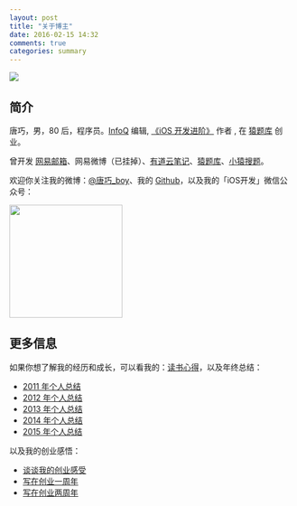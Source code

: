 ```yaml
---
layout: post
title: "关于博主"
date: 2016-02-15 14:32
comments: true
categories: summary
---
```


![](http://ww4.sinaimg.cn/small/65dc76a3jw8exkme9y57dj20yi0ymabn.jpg)

## 简介

唐巧，男，80 后，程序员。[InfoQ](http://www.infoq.com/cn/author/%E5%94%90%E5%B7%A7) 编辑, [《iOS 开发进阶》](http://item.jd.com/11598468.html) 作者 , 在 [猿题库](http://yuantiku.com/) 创业。

曾开发 [网易邮箱](http://mail.163.com/)、网易微博（已挂掉）、[有道云笔记](http://note.youdao.com/)、[猿题库](http://yuantiku.com/)、[小猿搜题](http://www.yuansouti.com/)。

欢迎你关注我的微博：[@唐巧_boy](http://weibo.com/tangqiaoboy)、我的 [Github](https://github.com/tangqiaoboy)，以及我的「iOS开发」微信公众号：

<img src="/images/weixin-qr.jpg" width="200px" />

## 更多信息

如果你想了解我的经历和成长，可以看我的：[读书心得](/categories/books-summary/)，以及年终总结：

 * [2011 年个人总结](/2012/01/01/2011-summary/)
 * [2012 年个人总结](/2013/01/01/2012-summary/)
 * [2013 年个人总结](/2014/01/01/2013-summary/)
 * [2014 年个人总结](/2015/01/01/2014-summary/)
 * [2015 年个人总结](/2016/01/02/2015-summary/)

以及我的创业感悟：

 * [谈谈我的创业感受](/2012/09/15/talk-about-my-startup-exp/)
 * [写在创业一周年](/2013/06/17/startup-anniversary-note/)
 * [写在创业两周年](/2014/10/01/startup-2nd-year-summary/)


